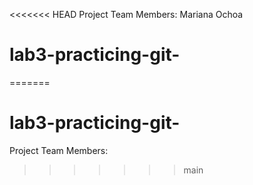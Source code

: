 <<<<<<< HEAD
Project Team Members:
Mariana Ochoa 
# lab3-practicing-git-
=======
# lab3-practicing-git-
Project Team Members:
>>>>>>> main
